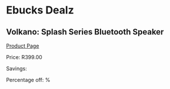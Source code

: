 
# Ebucks Dealz
## Volkano: Splash Series Bluetooth Speaker
[Product Page](https://www.ebucks.com/web/shop/productSelected.do?prodId=462422831&catId=714972256)

Price: R399.00

Savings: 

Percentage off: %
	